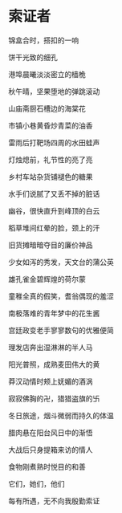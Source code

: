    

# 索证者

锦盒合时，搭扣的一响

饼干光致的细孔

港埠晨曦淡淡密立的樯桅

秋午晴，坚果堕地的弹跳滚动

山庙斋厨石槽边的海棠花

市镇小巷黄昏炒青菜的油香

雷雨后打靶场四周的水田蛙声

灯烛熄前，礼节性的亮了亮

乡村车站杂货铺褪色的糖果

水手们说腻了又丢不掉的脏话

幽谷，很快直升到峰顶的白云

稻草堆间红晕的脸，颈上的汗

旧货摊暗暗夺目的廉价神品

少女如泻的秀发，天文台的蒲公英

雄孔雀金碧辉煌的荷尔蒙

童稚全真的假笑，耆翁偶现的羞涩

南极落难的青年梦中的花生酱

宫廷政变老手寥寥数句的优雅便简

理发店奔出湿淋淋的半人马

阳光普照，成熟麦田伟大的黄

莽汉动情时颊上妩媚的酒涡

寂寂佛胸的卍，猎猎盗旗的卐

冬日旅途，烟斗微弱而持久的体温

腊肉悬在阳台风日中的渐悟

大战后只身提箱来访的情人

食物刚煮熟时悦目的和善

它们，她们，他们

每有所遇，无不向我殷勤索证